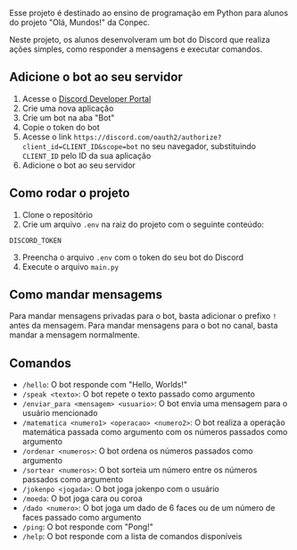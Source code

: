 Esse projeto é destinado ao ensino de programação em Python para alunos do projeto "Olá, Mundos!" da Conpec.

Neste projeto, os alunos desenvolveram um bot do Discord que realiza ações simples, como responder a mensagens e executar comandos.

## Adicione o bot ao seu servidor
1. Acesse o [Discord Developer Portal](https://discord.com/developers/applications)
2. Crie uma nova aplicação
3. Crie um bot na aba "Bot"
4. Copie o token do bot
5. Acesse o link `https://discord.com/oauth2/authorize?client_id=CLIENT_ID&scope=bot` no seu navegador, substituindo `CLIENT_ID` pelo ID da sua aplicação
6. Adicione o bot ao seu servidor

## Como rodar o projeto
1. Clone o repositório
2. Crie um arquivo `.env` na raiz do projeto com o seguinte conteúdo:
```
DISCORD_TOKEN
```
3. Preencha o arquivo `.env` com o token do seu bot do Discord
4. Execute o arquivo `main.py`

## Como mandar mensagems
Para mandar mensagens privadas para o bot, basta adicionar o prefixo `!` antes da mensagem.
Para mandar mensagens para o bot no canal, basta mandar a mensagem normalmente.

## Comandos
- `/hello`: O bot responde com "Hello, Worlds!"
- `/speak <texto>`: O bot repete o texto passado como argumento
- `/enviar_para <mensagem> <usuario>`: O bot envia uma mensagem para o usuário mencionado
- `/matematica <numero1> <operacao> <numero2>`: O bot realiza a operação matemática passada como argumento com os números passados como argumento
- `/ordenar <numeros>`: O bot ordena os números passados como argumento
- `/sortear <numeros>`: O bot sorteia um número entre os números passados como argumento
- `/jokenpo <jogada>`: O bot joga jokenpo com o usuário
- `/moeda`: O bot joga cara ou coroa
- `/dado <numero>`: O bot joga um dado de 6 faces ou de um número de faces passado como argumento
- `/ping`: O bot responde com "Pong!"
- `/help`: O bot responde com a lista de comandos disponíveis
